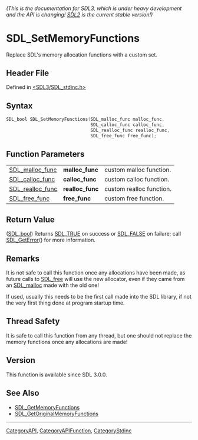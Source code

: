 ###### (This is the documentation for SDL3, which is under heavy development and the API is changing! [SDL2](https://wiki.libsdl.org/SDL2/) is the current stable version!)
# SDL_SetMemoryFunctions

Replace SDL's memory allocation functions with a custom set.

## Header File

Defined in [<SDL3/SDL_stdinc.h>](https://github.com/libsdl-org/SDL/blob/main/include/SDL3/SDL_stdinc.h)

## Syntax

```c
SDL_bool SDL_SetMemoryFunctions(SDL_malloc_func malloc_func,
                                SDL_calloc_func calloc_func,
                                SDL_realloc_func realloc_func,
                                SDL_free_func free_func);
```

## Function Parameters

|                                      |                  |                          |
| ------------------------------------ | ---------------- | ------------------------ |
| [SDL_malloc_func](SDL_malloc_func)   | **malloc_func**  | custom malloc function.  |
| [SDL_calloc_func](SDL_calloc_func)   | **calloc_func**  | custom calloc function.  |
| [SDL_realloc_func](SDL_realloc_func) | **realloc_func** | custom realloc function. |
| [SDL_free_func](SDL_free_func)       | **free_func**    | custom free function.    |

## Return Value

([SDL_bool](SDL_bool)) Returns [SDL_TRUE](SDL_TRUE) on success or
[SDL_FALSE](SDL_FALSE) on failure; call [SDL_GetError](SDL_GetError)() for
more information.

## Remarks

It is not safe to call this function once any allocations have been made,
as future calls to [SDL_free](SDL_free) will use the new allocator, even if
they came from an [SDL_malloc](SDL_malloc) made with the old one!

If used, usually this needs to be the first call made into the SDL library,
if not the very first thing done at program startup time.

## Thread Safety

It is safe to call this function from any thread, but one should not
replace the memory functions once any allocations are made!

## Version

This function is available since SDL 3.0.0.

## See Also

- [SDL_GetMemoryFunctions](SDL_GetMemoryFunctions)
- [SDL_GetOriginalMemoryFunctions](SDL_GetOriginalMemoryFunctions)

----
[CategoryAPI](CategoryAPI), [CategoryAPIFunction](CategoryAPIFunction), [CategoryStdinc](CategoryStdinc)

